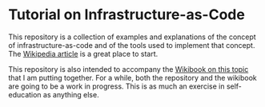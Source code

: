 # Tutorial on Infrastructure-as-Code

This repository is a collection of examples and explanations of the concept of
infrastructure-as-code and of the tools used to implement that concept. The
[Wikipedia article](https://en.wikipedia.org/wiki/Infrastructure_as_Code) is a
great place to start.

This repository is also intended to accompany the
[Wikibook on this topic](https://simple.wikibooks.org/wiki/Getting_Started_with_Infrastructure_as_Code)
that I am putting together. For a while, both the repository and the wikibook are
going to be a work in progress. This is as much an exercise in self-education as
anything else.
